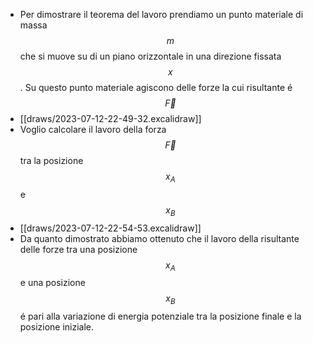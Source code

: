 - Per dimostrare il teorema del lavoro prendiamo un punto materiale di massa $$m$$ che si muove su di un piano orizzontale in una direzione fissata $$x$$. Su questo punto materiale agiscono delle forze la cui risultante é $$\vec F$$
- [[draws/2023-07-12-22-49-32.excalidraw]]
- Voglio calcolare il lavoro della forza $$\vec F$$ tra la posizione $$x_A$$ e $$x_B$$
- [[draws/2023-07-12-22-54-53.excalidraw]]
- Da quanto dimostrato abbiamo ottenuto che il lavoro della risultante delle forze tra una posizione $$x_A$$ e una posizione $$x_B$$ é pari alla variazione di energia potenziale tra la posizione finale e la posizione iniziale.